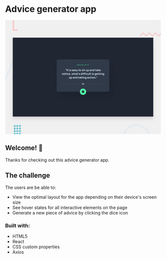 # Advice generator app

![Design preview for the Advice generator app coding challenge](project/src/assets/design/desktop-preview.jpg)

## Welcome! 👋

Thanks for checking out this advice generator app.

## The challenge

The users are be able to:

- View the optimal layout for the app depending on their device's screen size
- See hover states for all interactive elements on the page
- Generate a new piece of advice by clicking the dice icon

### Built with:
- HTML5
- React
- CSS custom properties
- Axios
